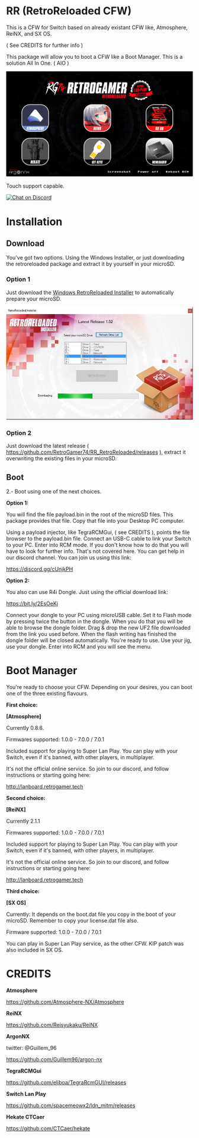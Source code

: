 # RR (RetroReloaded CFW)

This is a CFW for Switch based on already existant CFW like, Atmosphere, ReiNX, and SX OS. 

( See CREDITS for further info )

This package will allow you to boot a CFW like a Boot Manager. This is a solution All In One. ( AIO )

![alt text](RR_146.png)

Touch support capable.

[![Chat on Discord](https://camo.githubusercontent.com/b4175720ede4f2621aa066ffbabb70ae30044679/68747470733a2f2f696d672e736869656c64732e696f2f62616467652f636861742d446973636f72642d627269676874677265656e2e737667)](https://discordapp.com/invite/cUnjkPH)

Installation
=============

## Download

You've got two options. Using the Windows Installer, or just downloading the retroreloaded package and extract it by yourself in your microSD.

### Option 1
Just download the [Windows RetroReloaded Installer](https://github.com/RetroGamer74/RR_RetroReloaded-RetroReloaded-Switch-RR/blob/master/RR_Installer.rar) to automatically prepare your microSD. 

![alt text](RR_Installer.jpg)

### Option 2
Just download the latest release ( https://github.com/RetroGamer74/RR_RetroReloaded/releases ), extract it overwriting the existing files in your microSD.

## Boot
2.- Boot using one of the next choices.

**Option 1:**

You will find the file payload.bin in the root of the microSD files. This package provides that file. Copy that file into your Desktop PC computer.

Using a payload injector, like TegraRCMGui, ( see CREDITS ), points the file browser to the payload.bin file. Connect an USB-C cable to link your Switch to your PC. Enter into RCM mode. If you don't know how to do that you will have to look for further info. That's not covered here. You can get help in our discord channel. You can join us using this link:

https://discord.gg/cUnjkPH

**Option 2:**

You also can use R4i Dongle. Just using the official download link:

https://bit.ly/2EsOeKj

Connect your dongle to your PC using microUSB cable. Set it to Flash mode by pressing twice the button in the dongle. When you do that you will be able to browse the dongle folder. Drag & drop the new UF2 file downloaded from the link you used before. When the flash writing has finished the dongle folder will be closed automatically. You're ready to use. Use your jig, use your dongle. Enter into RCM and you will see the menu.

Boot Manager
============

You're ready to choose your CFW. Depending on your desires, you can boot one of the three existing flavours.

**First choice:**

**[Atmosphere]**

Currently 0.8.6.

Firmwares supported: 1.0.0 - 7.0.0 / 7.0.1

Included support for playing to Super Lan Play. You can play with your Switch, even if it's banned, with other players, in multiplayer. 

It's not the official online service. So join to our discord, and follow instructions or starting going here:

http://lanboard.retrogamer.tech


**Second choice:**

**[ReiNX]**

Currently 2.1.1

Firmwares supported: 1.0.0 - 7.0.0 / 7.0.1

Included support for playing to Super Lan Play. You can play with your Switch, even if it's banned, with other players, in multiplayer. 

It's not the official online service. So join to our discord, and follow instructions or starting going here:

http://lanboard.retrogamer.tech


**Third choice:**

**[SX OS]**

Currently: It depends on the boot.dat file you copy in the boot of your microSD. Remember to copy your license.dat file also.

Firmware supported: 1.0.0 - 7.0.0 / 7.0.1

You can play in Super Lan Play service, as the other CFW. KIP patch was also included in SX OS.

# CREDITS
**Atmosphere**

https://github.com/Atmosphere-NX/Atmosphere

**ReiNX**

https://github.com/Reisyukaku/ReiNX

**ArgonNX**

twitter: @Guillem_96

https://github.com/Guillem96/argon-nx


**TegraRCMGui**

https://github.com/eliboa/TegraRcmGUI/releases

**Switch Lan Play**

https://github.com/spacemeowx2/ldn_mitm/releases

**Hekate CTCaer**

https://github.com/CTCaer/hekate
